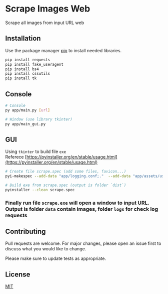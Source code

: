 # Scrape Images Web

Scrape all images from input URL web

## Installation

Use the package manager [pip](https://pip.pypa.io/en/stable/) to install needed libraries.

```bash
pip install requests
pip install fake_useragent
pip install bs4
pip install cssutils
pip install tk
```

## Console

```bash
# Console
py app/main.py [url]

# Window (use library tkinter)
py app/main_gui.py
```


## GUI
Using `tkinter` to build file `exe`<br>
Referece [https://pyinstaller.org/en/stable/usage.html](https://pyinstaller.org/en/stable/usage.html)
```bash
# Create file scrape.spec (add some files, favicon...)
pyi-makespec --add-data "app/logging.conf;."  --add-data "app/assets/user_agents.txt;assets/" --windowed --icon=app/favicon.ico --name scrape app/main_gui.py
```

```bash
# Build exe from scrape.spec (output is folder `dist`)
pyinstaller --clean scrape.spec
```

### Finally run file `scrape.exe` will open a window to input URL. Output is folder `data` contain images, folder `logs` for check log requests

## Contributing

Pull requests are welcome. For major changes, please open an issue first
to discuss what you would like to change.

Please make sure to update tests as appropriate.

## License

[MIT](https://choosealicense.com/licenses/mit/)